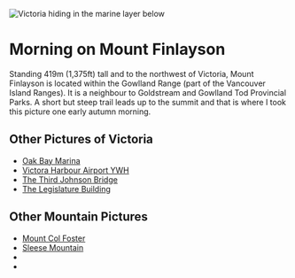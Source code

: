 ![Victoria hiding in the marine layer below](/assets/pictures/victoria/967x550.jpg)

# Morning on Mount Finlayson

Standing 419m (1,375ft) tall and to the northwest of Victoria, Mount Finlayson is located within the Gowlland Range (part of the Vancouver Island Ranges). It is a neighbour to Goldstream and Gowlland Tod Provincial Parks. A short but steep trail leads up to the summit and that is where I took this picture one early autumn morning.

## Other Pictures of Victoria
<ul class="gallerylist">
 <li><a href="">Oak Bay Marina</a></li>
 <li><a href="">Victora Harbour Airport YWH</a></li>
 <li><a href="">The Third Johnson Bridge</a></li>
 <li><a href="">The Legislature Building</a></li>
</ul>

## Other Mountain Pictures
<ul class="gallerylist">
 <li><a href="">Mount Col Foster</a></li>
 <li><a href="">Sleese Mountain</a></li>
 <li><a href=""></a></li>
 <li><a href=""></a></li>
</ul>
